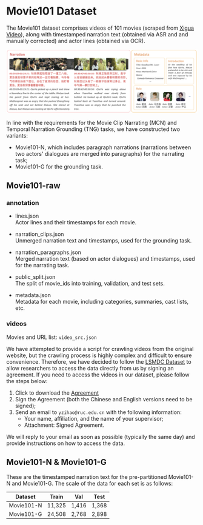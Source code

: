 # Movie101 Dataset

The Movie101 dataset comprises videos of 101 movies (scraped from [Xigua Video](https://www.ixigua.com/channel/barrier_free)), along with timestamped narration text (obtained via ASR and and manually corrected) and actor lines (obtained via OCR). 

![Movie101 Dataset](../assets/Movie101_dataset.png "Movie101 Dataset")

In line with the requirements for the Movie Clip Narrating (MCN) and Temporal Narration Grounding (TNG) tasks, we have constructed two variants: 
- Movie101-N, which includes paragraph narrations (narrations between two actors' dialogues are merged into paragraphs) for the narrating task; 
- Movie101-G for the grounding task.

## Movie101-raw

### annotation

- lines.json  
Actor lines and their timestamps for each movie.

- narration_clips.json  
Unmerged narration text and timestamps, used for the grounding task.

- narration_paragraphs.json  
Merged narration text (based on actor dialogues) and timestamps, used for the narrating task.

- public_split.json  
The split of movie_ids into training, validation, and test sets.

- metadata.json  
Metadata for each movie, including categories, summaries, cast lists, etc.

### videos

Movies and URL list: `video_src.json`

We have attempted to provide a script for crawling videos from the original website, but the crawling process is highly complex and difficult to ensure convenience. Therefore, we have decided to follow the [LSMDC Dataset](https://sites.google.com/site/describingmovies) to allow researchers to access the data directly from us by signing an agreement. If you need to access the videos in our dataset, please follow the steps below:

1. Click to download the [Agreement]()
2. Sign the Agreement (both the Chinese and English versions need to be signed);
3. Send an email to `yzihao@ruc.edu.cn` with the following information:
    - Your name, affiliation, and the name of your supervisor;
    - Attachment: Signed Agreement.

We will reply to your email as soon as possible (typically the same day) and provide instructions on how to access the data.

## Movie101-N & Movie101-G

These are the timestamped narration text for the pre-partitioned Movie101-N and Movie101-G. The scale of the data for each set is as follows:

| Dataset | Train | Val | Test |
|---------|-------|------------|------|
| Movie101-N | 11,325 | 1,416 | 1,368 |
| Movie101-G | 24,508 | 2,768 | 2,898 |